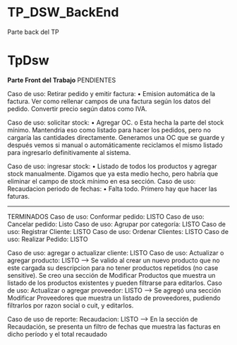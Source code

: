 # TP_DSW_BackEnd
Parte back del TP

# TpDsw

**Parte Front del Trabajo**
PENDIENTES

Caso de uso: Retirar pedido y emitir factura:
•	Emision automática de la factura. Ver como rellenar campos de una factura según los datos del pedido. Convertir precio según datos como IVA.

Caso de uso: solicitar stock:
•	Agregar OC.
o	Esta hecha la parte del stock mínimo. Mantendria eso como listado para hacer los pedidos, pero no cargaría las cantidades directamente. Generamos una OC que se guarde y después vemos si manual o automáticamente reciclamos el mismo listado para ingresarlo definitivamente al sistema.

Caso de uso: ingresar stock:
•	Listado de todos los productos y agregar stock manualmente. Digamos que ya esta medio hecho, pero habría que eliminar el campo de stock mínimo en esa sección. 
Caso de uso: Recaudacion periodo de fechas:
•	Falta todo. Primero hay que hacer las faturas.

--------------

TERMINADOS
Caso de uso: Conformar pedido: LISTO
Caso de uso: Cancelar pedido: Listo 
Caso de uso: Agrupar por categoría: LISTO
Caso de uso: Registrar Cliente: LISTO
Caso de uso: Ordenar Clientes: LISTO
Caso de uso: Realizar Pedido: LISTO

Caso de uso: agregar o actualizar cliente: LISTO
Caso de uso: Actualizar o agregar producto: LISTO --> Se valido al crear un nuevo producto que no este cargada su descripcion para no tener productos repetidos (no case sensitive). Se creo una sección de Modificar Productos que muestra un listado de los productos existentes y pueden filtrarse para editarlos.
Caso de uso: Actualizar o agregar proveedor: LISTO --> Se agregó una sección Modificar Proveedores que muestra un listado de proveedores, pudiendo filtrarlos por razon social o cuit, y editarlos.

Caso de uso de reporte: Recaudacion: LISTO --> En la sección de Recaudación, se presenta un filtro de fechas que muestra las facturas en dicho período y el total recaudado
